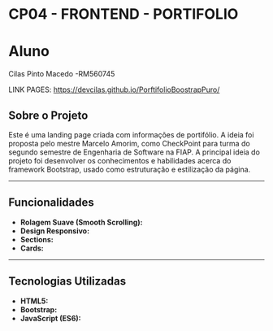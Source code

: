 # CP04 - FRONTEND - PORTIFOLIO

# Aluno
Cilas Pinto Macedo -RM560745

LINK PAGES: https://devcilas.github.io/PorftifolioBoostrapPuro/
## Sobre o Projeto

Este é uma landing page criada com informações de portifólio. A ideia foi proposta pelo mestre Marcelo Amorim, como CheckPoint para turma do segundo semestre de Engenharia de Software na FIAP. A principal ideia do projeto foi desenvolver os conhecimentos e habilidades acerca do framework Bootstrap, usado como estruturação e estilização da página. 

---

## Funcionalidades

- **Rolagem Suave (Smooth Scrolling):**
- **Design Responsivo:** 
- **Sections:**
- **Cards:**
---

## Tecnologias Utilizadas

- **HTML5:**
- **Bootstrap:**
- **JavaScript (ES6):** 


